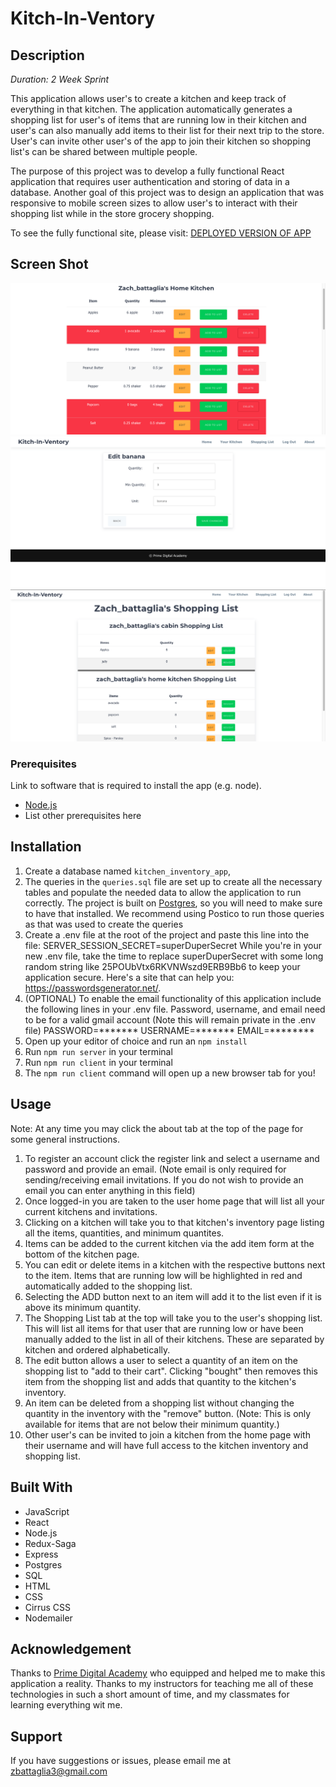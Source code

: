 # Kitch-In-Ventory

## Description

_Duration: 2 Week Sprint_

This application allows user's to create a kitchen and keep track of everything in that kitchen. The application automatically generates a shopping list for user's of items that are running low in their kitchen and user's can also manually add items to their list for their next trip to the store. User's can invite other user's of the app to join their kitchen so shopping list's can be shared between multiple people.

The purpose of this project was to develop a fully functional React application that requires user authentication and storing of data in a database. Another goal of this project was to design an application that was responsive to mobile screen sizes to allow user's to interact with their shopping list while in the store grocery shopping.

To see the fully functional site, please visit: [DEPLOYED VERSION OF APP](https://kitch-in-ventory.herokuapp.com/#/home)

## Screen Shot

![An Example Kitchen](ScreenShots/KitchenExample.png)
![Editing an Item](ScreenShots/EditingAnItem.png)
![An Example Shopping List](ScreenShots/ShoppingListExample.png)

### Prerequisites

Link to software that is required to install the app (e.g. node).

- [Node.js](https://nodejs.org/en/)
- List other prerequisites here

## Installation

1. Create a database named `kitchen_inventory_app`,
2. The queries in the `queries.sql` file are set up to create all the necessary tables and populate the needed data to allow the application to run correctly. The project is built on [Postgres](https://www.postgresql.org/download/), so you will need to make sure to have that installed. We recommend using Postico to run those queries as that was used to create the queries 
3. Create a .env file at the root of the project and paste this line into the file:
    SERVER_SESSION_SECRET=superDuperSecret
While you're in your new .env file, take the time to replace superDuperSecret with some long random string like 25POUbVtx6RKVNWszd9ERB9Bb6 to keep your application secure. Here's a site that can help you: https://passwordsgenerator.net/.
4. (OPTIONAL) To enable the email functionality of this application include the following lines in your .env file.
    Password, username, and email need to be for a valid gmail account (Note this will remain private in the .env file)
    PASSWORD=*******
    USERNAME=*******
    EMAIL=********
5. Open up your editor of choice and run an `npm install`
6. Run `npm run server` in your terminal
7. Run `npm run client` in your terminal
8. The `npm run client` command will open up a new browser tab for you!

## Usage

Note: At any time you may click the about tab at the top of the page for some general instructions.

1. To register an account click the register link and select a username and password and provide an email. (Note email is only required for sending/receiving email invitations. If you do not wish to provide an email you can enter anything in this field)
2. Once logged-in you are taken to the user home page that will list all your current kitchens and invitations.
3. Clicking on a kitchen will take you to that kitchen's inventory page listing all the items, quantities, and minimum quantites.
4. Items can be added to the current kitchen via the add item form at the bottom of the kitchen page.
5. You can edit or delete items in a kitchen with the respective buttons next to the item. Items that are running low will be highlighted in red and automatically added to the shopping list.
6. Selecting the ADD button next to an item will add it to the list even if it is above its minimum quantity.
7. The Shopping List tab at the top will take you to the user's shopping list. This will list all items for that user that are running low or have been manually added to the list in all of their kitchens. These are separated by kitchen and ordered alphabetically.
8. The edit button allows a user to select a quantity of an item on the shopping list to "add to their cart". Clicking "bought" then removes this item from the shopping list and adds that quantity to the kitchen's inventory.
9. An item can be deleted from a shopping list without changing the quantity in the inventory with the "remove" button. (Note: This is only available for items that are not below their minimum quantity.)
10. Other user's can be invited to join a kitchen from the home page with their username and will have full access to the kitchen inventory and shopping list.

## Built With

- JavaScript
- React
- Node.js
- Redux-Saga
- Express
- Postgres
- SQL
- HTML
- CSS
- Cirrus CSS
- Nodemailer


## Acknowledgement
Thanks to [Prime Digital Academy](www.primeacademy.io) who equipped and helped me to make this application a reality.
Thanks to my instructors for teaching me all of these technologies in such a short amount of time, and my classmates for learning everything wit me.

## Support
If you have suggestions or issues, please email me at [zbattaglia3@gmail.com](www.google.com)
